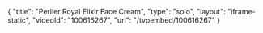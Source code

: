 {
    "title": "Perlier Royal Elixir Face Cream",
    "type": "solo",
    "layout": "iframe-static",
    "videoId": "100616267",
    "url": "\/tvpembed\/100616267"
}